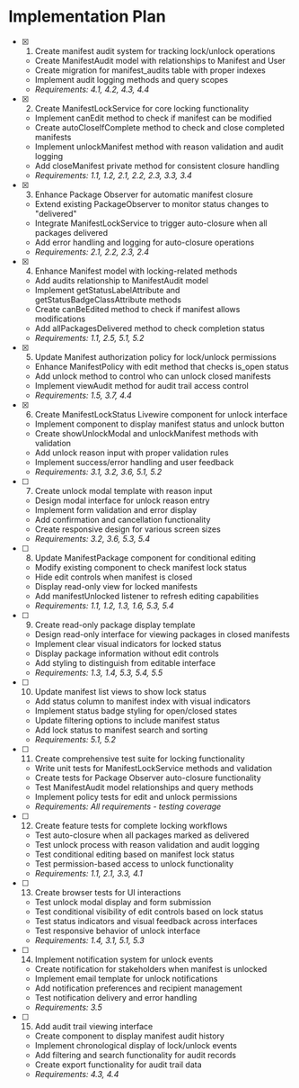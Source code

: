 # Implementation Plan

- [x] 1. Create manifest audit system for tracking lock/unlock operations
  - Create ManifestAudit model with relationships to Manifest and User
  - Create migration for manifest_audits table with proper indexes
  - Implement audit logging methods and query scopes
  - _Requirements: 4.1, 4.2, 4.3, 4.4_

- [x] 2. Create ManifestLockService for core locking functionality
  - Implement canEdit method to check if manifest can be modified
  - Create autoCloseIfComplete method to check and close completed manifests
  - Implement unlockManifest method with reason validation and audit logging
  - Add closeManifest private method for consistent closure handling
  - _Requirements: 1.1, 1.2, 2.1, 2.2, 2.3, 3.3, 3.4_

- [x] 3. Enhance Package Observer for automatic manifest closure
  - Extend existing PackageObserver to monitor status changes to "delivered"
  - Integrate ManifestLockService to trigger auto-closure when all packages delivered
  - Add error handling and logging for auto-closure operations
  - _Requirements: 2.1, 2.2, 2.3, 2.4_

- [x] 4. Enhance Manifest model with locking-related methods
  - Add audits relationship to ManifestAudit model
  - Implement getStatusLabelAttribute and getStatusBadgeClassAttribute methods
  - Create canBeEdited method to check if manifest allows modifications
  - Add allPackagesDelivered method to check completion status
  - _Requirements: 1.1, 2.5, 5.1, 5.2_

- [x] 5. Update Manifest authorization policy for lock/unlock permissions
  - Enhance ManifestPolicy with edit method that checks is_open status
  - Add unlock method to control who can unlock closed manifests
  - Implement viewAudit method for audit trail access control
  - _Requirements: 1.5, 3.7, 4.4_

- [x] 6. Create ManifestLockStatus Livewire component for unlock interface
  - Implement component to display manifest status and unlock button
  - Create showUnlockModal and unlockManifest methods with validation
  - Add unlock reason input with proper validation rules
  - Implement success/error handling and user feedback
  - _Requirements: 3.1, 3.2, 3.6, 5.1, 5.2_

- [ ] 7. Create unlock modal template with reason input
  - Design modal interface for unlock reason entry
  - Implement form validation and error display
  - Add confirmation and cancellation functionality
  - Create responsive design for various screen sizes
  - _Requirements: 3.2, 3.6, 5.3, 5.4_

- [ ] 8. Update ManifestPackage component for conditional editing
  - Modify existing component to check manifest lock status
  - Hide edit controls when manifest is closed
  - Display read-only view for locked manifests
  - Add manifestUnlocked listener to refresh editing capabilities
  - _Requirements: 1.1, 1.2, 1.3, 1.6, 5.3, 5.4_

- [ ] 9. Create read-only package display template
  - Design read-only interface for viewing packages in closed manifests
  - Implement clear visual indicators for locked status
  - Display package information without edit controls
  - Add styling to distinguish from editable interface
  - _Requirements: 1.3, 1.4, 5.3, 5.4, 5.5_

- [ ] 10. Update manifest list views to show lock status
  - Add status column to manifest index with visual indicators
  - Implement status badge styling for open/closed states
  - Update filtering options to include manifest status
  - Add lock status to manifest search and sorting
  - _Requirements: 5.1, 5.2_

- [ ] 11. Create comprehensive test suite for locking functionality
  - Write unit tests for ManifestLockService methods and validation
  - Create tests for Package Observer auto-closure functionality
  - Test ManifestAudit model relationships and query methods
  - Implement policy tests for edit and unlock permissions
  - _Requirements: All requirements - testing coverage_

- [ ] 12. Create feature tests for complete locking workflows
  - Test auto-closure when all packages marked as delivered
  - Test unlock process with reason validation and audit logging
  - Test conditional editing based on manifest lock status
  - Test permission-based access to unlock functionality
  - _Requirements: 1.1, 2.1, 3.3, 4.1_

- [ ] 13. Create browser tests for UI interactions
  - Test unlock modal display and form submission
  - Test conditional visibility of edit controls based on lock status
  - Test status indicators and visual feedback across interfaces
  - Test responsive behavior of unlock interface
  - _Requirements: 1.4, 3.1, 5.1, 5.3_

- [ ] 14. Implement notification system for unlock events
  - Create notification for stakeholders when manifest is unlocked
  - Implement email template for unlock notifications
  - Add notification preferences and recipient management
  - Test notification delivery and error handling
  - _Requirements: 3.5_

- [ ] 15. Add audit trail viewing interface
  - Create component to display manifest audit history
  - Implement chronological display of lock/unlock events
  - Add filtering and search functionality for audit records
  - Create export functionality for audit trail data
  - _Requirements: 4.3, 4.4_